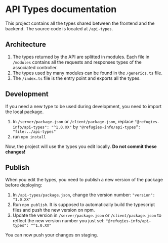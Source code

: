 # API Types documentation

This project contains all the types shared between the frontend and the backend.
The source code is located at `/api-types`.

## Architecture

1. The types returned by the API are splitted in modules. Each file in `/modules` contains all the requests and responses types of the associated controller.
2. The types used by many modules can be found in the `/generics.ts` file.
3. The `/index.ts` file is the entry point and exports all the types.

## Development

If you need a new type to be used during development, you need to import the local package.

1. In `/server/package.json` or `/client/package.json`, replace `"@refugies-info/api-types": "^1.0.XX"` by `"@refugies-info/api-types”: "file:../api-types"`
2. run `npm install`

Now, the project will use the types you edit locally. **Do not commit these changes!**

## Publish

When you edit the types, you need to publish a new version of the package before deploying:

1. In `/api-types/package.json`, change the version number: `"version": "1.0.XX"`
2. Run `npm publish`. It is supposed to automatically build the typescript files and push the new version on npm.
3. Update the version in `/server/package.json` or `/client/package.json` to reflect the new version number you just set: `"@refugies-info/api-types": "^1.0.XX"`

You can now push your changes on staging.
